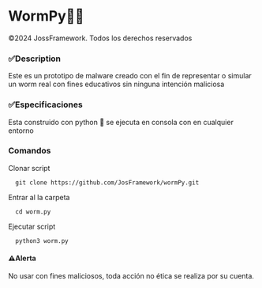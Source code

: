  <h1> WormPy👾🐍 </h1>           
  ©2024 JossFramework. Todos los derechos reservados 


<h3>✅Description </h3>
Este es un prototipo de malware creado con el fin de representar o simular un worm real con fines educativos sin ninguna intención maliciosa 

<h3>✅Especificaciones</h3>
Esta construido con python 🐍 se ejecuta en consola con en cualquier entorno 

<h3>Comandos</h3>
    <p>Clonar script</p>
      
      git clone https://github.com/JosFramework/wormPy.git             


   <p>Entrar al la carpeta</p>
      
      cd worm.py               
          
   
   <p>Ejecutar script</p>
      
      python3 worm.py               
          



<h4>⚠️Alerta</h4>
No usar con fines maliciosos, toda acción no ética se realiza por su cuenta.
